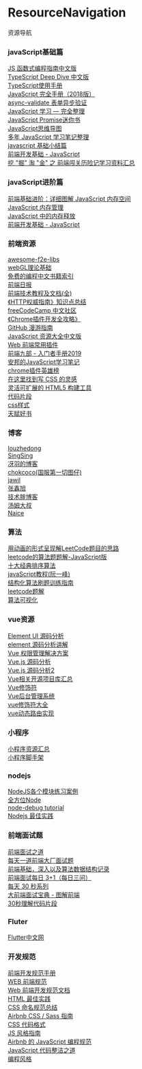 # ResourceNavigation
资源导航
### javaScript基础篇
[JS 函数式编程指南中文版](https://github.com/llh911001/mostly-adequate-guide-chinese)<br/>
[TypeScript Deep Dive 中文版](https://github.com/jkchao/typescript-book-chinese)<br/>
[TypeScript使用手册](https://github.com/zhongsp/TypeScript)<br/>
[JavaScript 完全手册（2018版）](https://juejin.im/entry/5c0f1790e51d45780317b7ad#comment)<br/>
[async-validate 表单异步验证](https://github.com/tmpfs/async-validate)<br/>
[JavaScript 学习 — 完全整理](https://github.com/csxiaoyaojianxian/JavaScriptStudy)<br/>
[JavaScript Promise迷你书](http://liubin.org/promises-book/)<br/>
[JavaScript思维导图](https://github.com/jaywcjlove/handbook/tree/master/Javascript)<br/>
[多年 JavaScript 学习笔记整理](https://juejin.im/entry/5812ec99570c3500605b366f/)<br/>
[javascript 基础小结篇](https://gold.xitu.io/entry/57e7673da22b9d0061506d14/)<br/>
[前端开发基础 - JavaScript](https://juejin.im/entry/56c69793efa63100544477af/)<br/>
[挖 "掘" 淘 "金" 之 前端闯关历险记学习资料汇总](https://github.com/jawil/blog/issues/4)


### javaScript进阶篇
[前端基础进阶：详细图解 JavaScript 内存空间](https://juejin.im/entry/589c29a9b123db16a3c18adf/)<br/>
[JavaScript 内存管理](https://juejin.im/entry/58b3914b2f301e006c10f6fb/)<br/>
[JavaScript 中的内存释放](https://juejin.im/entry/5876018e128fe1006b4bda78/)<br/>
[前端开发基础 - JavaScript](https://juejin.im/entry/56c69793efa63100544477af/)<br/>

### 前端资源
[awesome-f2e-libs](https://github.com/sorrycc/awesome-f2e-libs)<br/>
[webGL理论基础](https://webglfundamentals.org/webgl/lessons/zh_cn/)<br/>
[免费的编程中文书籍索引](https://github.com/justjavac/free-programming-books-zh_CN)<br/>
[前端日报](https://github.com/wubaiqing/zaobao)<br/>
[前端技术教程及文档(全)](https://github.com/cucygh/fe-material)<br/>
[《HTTP权威指南》知识点总结](https://github.com/woai30231/http)<br/>
[freeCodeCamp 中文社区](https://www.freecodecamp.one/)<br/>
[《Chrome插件开发全攻略》](https://github.com/sxei/chrome-plugin-demo)<br/>
[GitHub 漫游指南](https://github.com/phodal/github)<br/>
[JavaScript 资源大全中文版](https://github.com/jawil/awesome-javascript-cn)<br/>
[Web 前端常用插件](https://github.com/iamjoel/front-end-plugins)<br/>
[前端九部 - 入门者手册2019](https://github.com/iamjoel/front-end-plugins)<br/>
[安邦的JavaScript学习笔记](https://github.com/anbang/javascript-notes)<br/>
[chrome插件英雄榜](https://github.com/zhaoolee/ChromeAppHeroes)<br/>
[在这里找到写 CSS 的灵感](https://github.com/chokcoco/CSS-Inspiration)<br/>
[灵活可扩展的 HTML5 构建工具](https://github.com/o2team/elf)<br/>
[代码片段](https://www.pianduan.fun/?language_id=4&page=1)<br/>
[css样式](https://qishaoxuan.github.io/css_tricks/hollowOut/#样式二)<br/>
[天赋好书](https://www.cntofu.com/)<br/>


### 博客
[louzhedong](https://github.com/louzhedong/blog)<br/>
[SingSing](https://singsing.io/blog/)<br/>
[冴羽的博客](https://github.com/mqyqingfeng/Blog)<br/>
[chokcoco(国服第一切图仔)](http://www.cnblogs.com/coco1s/category/833837.html)<br/>
[jawil](https://github.com/jawil/blog)<br/>
[张鑫旭](https://www.zhangxinxu.com/)<br/>
[技术胖博客](http://jspang.com/archives/)<br/>
[汤姆大叔](http://www.cnblogs.com/TomXu/archive/2011/12/15/2288411.html)<br/>
[Naice](https://blog.naice.me/article)<br/>

### 算法
[用动画的形式呈现解LeetCode题目的思路](https://github.com/MisterBooo/LeetCodeAnimation)<br/>
[leetcode的算法题题解-JavaScript版](https://github.com/laizimo/leetcode-answer)<br/>
[十大经典排序算法](https://github.com/hustcc/JS-Sorting-Algorithm)<br/>
[javaScript教程(阮一峰)](https://github.com/wangdoc/javascript-tutorial)<br/>
[结构化算法刷题训练指南](https://github.com/apachecn/Interview)<br/>
[leetcode题解](https://github.com/azl397985856/leetcode)<br/>
[算法可视化](https://visualgo.net/zh)<br/>

### vue资源
[Element UI 源码分析](https://github.com/idev365-team/idev365_learn_element_ui_source_code)<br/>
[element 源码分析讲解](https://github.com/athena0304/element-analysis)<br/>
[Vue 权限管理解决方案](https://github.com/OneWayTech/Vue-Auth-Solution)<br/>
[Vue.js 源码分析](https://github.com/ustbhuangyi/vue-analysis)<br/>
[Vue.js 源码分析2](https://github.com/answershuto/learnVue)<br/>
[Vue相关开源项目库汇总](https://github.com/opendigg/awesome-github-vue)<br/>
[Vue修饰符](https://segmentfault.com/a/1190000016786254)<br/>
[Vue后台管理系统](https://github.com/PanJiaChen/vue-element-admin)<br/>
[vue修饰符大全](https://segmentfault.com/a/1190000016786254)<br/>
[vue动态路由实现](https://segmentfault.com/a/1190000015419713)<br/>


### 小程序
[小程序资源汇总](https://github.com/justjavac/awesome-wechat-weapp)<br/>
[小程序脚手架](https://github.com/pandolajs/pandora-boilerplate-wechat)<br/>

### nodejs
[NodeJS各个模块练习案例](https://github.com/ningxiao/NodeJS)<br/>
[全方位Node](https://www.bilibili.com/video/av38914382/?p=96)<br/>
[node-debug tutorial](https://github.com/i5ting/node-debug-tutorial)<br/>
[Nodejs 最佳实践](https://github.com/goldbergyoni/nodebestpractices/blob/master/README.chinese.md)<br/>

### 前端面试题
[前端面试之道](https://yuchengkai.cn/docs/frontend/)<br/>
[每天一道前端大厂面试题](https://github.com/Advanced-Frontend/Daily-Interview-Question)<br/>
[前端基础，深入以及算法数据结构记录](https://github.com/louzhedong/blog)<br/>
[前端面试每日 3+1（每日三问）](https://github.com/haizlin/fe-interview)<br/>
[每天 30 秒系列](https://github.com/b3log/30-seconds-zh_CN)<br/>
[大前端面试宝典 - 图解前端](https://github.com/azl397985856/fe-interview)<br/>
[30秒理解代码片段](https://www.html.cn/30-seconds-of-code/#call)<br/>


### Fluter
[Flutter中文网](https://book.flutterchina.club/)<br/>

### 开发规范
[前端开发规范手册](https://juejin.im/entry/5602f35a60b2b52ca75013cb/)<br/>
[WEB 前端规范](https://juejin.im/entry/5853a4cd1b69e6006c8649f1/)<br/>
[Web 前端开发规范文档](https://juejin.im/entry/578dbf2c79bc44005ff4e477/)<br/>
[HTML 最佳实践](https://juejin.im/entry/565a889260b21eabe0fefa98/)<br/>
[CSS 命名规范总结](https://juejin.im/entry/57c80c31c4c97100541ebb31/)<br/>
[Airbnb CSS / Sass 指南](https://juejin.im/entry/5707c60bd342d300542c60a4/)<br/>
[CSS 代码格式](http://www.phpxs.com/j/cssguifan/1001046/)<br/>
[JS 风格指南](https://juejin.im/post/587979148d6d810058bb3b32)<br/>
[Airbnb 的 JavaScript 编程规范](https://juejin.im/entry/55a49c85e4b05001a7775df9/)<br/>
[JavaScript 代码整洁之道](https://juejin.im/entry/589d1f8286b599006b2bb861/)<br/>
[编程风格](https://juejin.im/entry/57c9256b67f3560057b00cbd/)<br/>